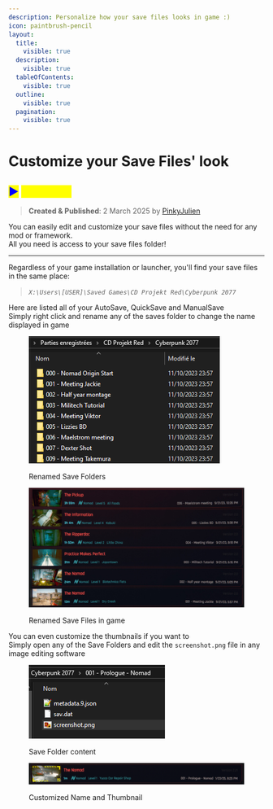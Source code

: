```yaml
---
description: Personalize how your save files looks in game :)
icon: paintbrush-pencil
layout:
  title:
    visible: true
  description:
    visible: true
  tableOfContents:
    visible: true
  outline:
    visible: true
  pagination:
    visible: true
---
```


# Customize your Save Files' look

## <mark style="color:blue;">▶</mark> <mark style="color:yellow;">Summary</mark>

> **Created & Published**: 2 March 2025 by [PinkyJulien](https://app.gitbook.com/u/iKTJipgsEBTEnUVSuliSjOUuiJq2 "mention")

You can easily edit and customize your save files without the need for any mod or framework.\
All you need is access to your save files folder!

***

Regardless of your game installation or launcher, you'll find your save files in the same place:

> _`X:\Users\[USER]\Saved Games\CD Projekt Red\Cyberpunk 2077`_

Here are listed all of your AutoSave, QuickSave and ManualSave\
Simply right click and rename any of the saves folder to change the name displayed in game

<figure><img src="../../.gitbook/assets/image (11).png" alt=""><figcaption><p>Renamed Save Folders</p></figcaption></figure>

<figure><img src="../../.gitbook/assets/image (581).png" alt=""><figcaption><p>Renamed Save Files in game</p></figcaption></figure>

You can even customize the thumbnails if you want to \
Simply open any of the Save Folders and edit the `screenshot.png` file in any image editing software

<figure><img src="../../.gitbook/assets/image (583).png" alt=""><figcaption><p>Save Folder content</p></figcaption></figure>

<figure><img src="../../.gitbook/assets/image (584).png" alt=""><figcaption><p>Customized Name and Thumbnail</p></figcaption></figure>
